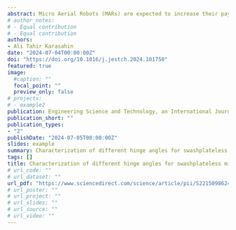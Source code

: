 ```yaml
---
abstract: Micro Aerial Robots (MARs) are expected to increase their payload carrying capacity and flight time, and to serve in limited areas.  These demands can only be met by developing new designs such as the swashplateless mechanism. By using the developed swashplateless mechanisms in aerial robots, the number of actuators and power consumption are reduced and payload carrying capacities are increased. Design criteria of swashplateless mechanisms should be determined according to the working conditions of aerial robots. In this paper, different hinge angles are characterized for aerial robots that will use the swashplateless passive mechanism. This characterization is investigated with respect to design criteria such as power consumption, thrust force and RPM and sound pressure level (SPL) of the swashplateless mechanism with different hinge angles. According to the results obtained, it was revealed that changes occurred in the thrust force characterizations of the mechanisms with different hinge angles before and after 1750 RPM. Similarly, it has been shown that a change in the power consumption behavior of passive mechanisms with different hinge angles occurs before and after the 0.8N thrust force threshold value. The effect of determining the hinge angle in the swashplateless mechanism on the system performance is revealed. It has been shown that if the swashplateless mechanism is to be used in the aerial robot, it is necessary to first determine the working conditions during operational use and then determine the hinge angle in the passive mechanism.
# author_notes:
# - Equal contribution
# - Equal contribution
authors:
- Ali Tahir Karasahin
date: "2024-07-04T00:00:00Z"
doi: "https://doi.org/10.1016/j.jestch.2024.101750"
featured: true
image: 
  #caption: ""
  focal_point: ""
  preview_only: false
# projects:
# - example2
publication: Engineering Science and Technology, an International Journal
publication_short: ""
publication_types:
- "2"
publishDate: "2024-07-05T00:00:00Z"
slides: example
summary: Characterization of different hinge angles for swashplateless micro aerial robots
tags: []
title: Characterization of different hinge angles for swashplateless micro aerial robots
# url_code: ""
# url_dataset: ""
url_pdf: "https://www.sciencedirect.com/science/article/pii/S2215098624001368?via%3Dihub"
# url_poster: ""
# url_project: ""
# url_slides: ""
# url_source: ""
# url_video: ""
---
```

